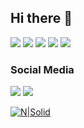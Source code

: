 ## Hi there 👋

![](https://api.iconify.design/vscode-icons/file-type-html.svg?color=%23149eca&width=32&height=32) ![](https://api.iconify.design/vscode-icons/file-type-css.svg?color=%23149eca&width=32&height=32) ![](https://api.iconify.design/mdi/language-javascript.svg?color=%23ffd60a&width=32&height=32) ![](https://api.iconify.design/mdi/react.svg?color=%23149eca&width=32&height=32) ![](https://api.iconify.design/devicon/csharp.svg?color=%23149eca&width=32&height=32)


### Social Media

![](https://api.iconify.design/icon-park/instagram.svg?color=%23149eca&width=32&height=32) ![](https://api.iconify.design/icon-park/twitter.svg?color=%23149eca&width=32&height=32)

[![N|Solid](https://cldup.com/dTxpPi9lDf.thumb.png)](https://nodesource.com/products/nsolid)
